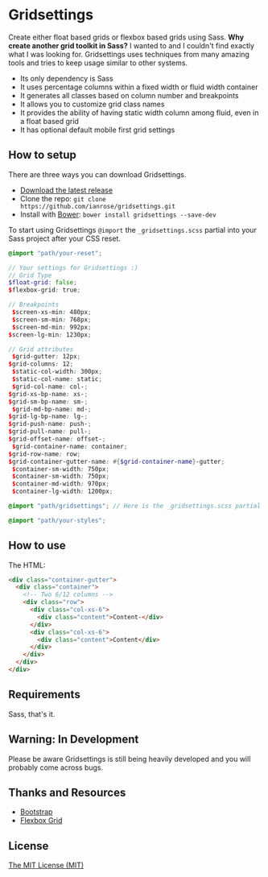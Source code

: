 Gridsettings
============

Create either float based grids or flexbox based grids using Sass. **Why create another grid toolkit in Sass?** I wanted to and I couldn't find exactly what I was looking for. Gridsettings uses techniques from many amazing tools and tries to keep usage similar to other systems.

 * Its only dependency is Sass
 * It uses percentage columns within a fixed width or fluid width container
 * It generates all classes based on column number and breakpoints
 * It allows you to customize grid class names
 * It provides the ability of having static width column among fluid, even in a float based grid
 * It has optional default mobile first grid settings

## How to setup

There are three ways you can download Gridsettings.

* [Download the latest release](https://github.com/ianrose/gridsettings/releases/latest)
* Clone the repo: `git clone https://github.com/ianrose/gridsettings.git`
* Install with [Bower](http://bower.io/): `bower install gridsettings --save-dev`

To start using Gridsettings `@import` the `_gridsettings.scss` partial into your Sass project after your CSS reset.

```scss
@import "path/your-reset";

// Your settings for Gridsettings :)
// Grid Type 
$float-grid: false; 
$flexbox-grid: true; 

// Breakpoints
 $screen-xs-min: 480px;
 $screen-sm-min: 768px;
 $screen-md-min: 992px; 
$screen-lg-min: 1230px;  

// Grid attributes
 $grid-gutter: 12px; 
$grid-columns: 12;
 $static-col-width: 300px;
 $static-col-name: static;
 $grid-col-name: col-; 
$grid-xs-bp-name: xs-; 
$grid-sm-bp-name: sm-;
 $grid-md-bp-name: md-; 
$grid-lg-bp-name: lg-; 
$grid-push-name: push-; 
$grid-pull-name: pull-; 
$grid-offset-name: offset-;
 $grid-container-name: container; 
$grid-row-name: row; 
$grid-container-gutter-name: #{$grid-container-name}-gutter;
 $container-sm-width: 750px;
 $container-sm-width: 750px;
 $container-md-width: 970px;
 $container-lg-width: 1200px;

@import "path/gridsettings"; // Here is the _gridsettings.scss partial

@import "path/your-styles";
```

## How to use

The HTML:

```html
<div class="container-gutter">
  <div class="container">
    <!-- Two 6/12 columns -->
    <div class="row"> 
      <div class="col-xs-6"> 
        <div class="content">Content-</div>
      </div>
      <div class="col-xs-6"> 
        <div class="content">Content</div>
      </div>
    </div>
  </div>
</div>
```

## Requirements

Sass, that's it.

## Warning: In Development

Please be aware Gridsettings is still being heavily developed and you will probably come across bugs.

## Thanks and Resources

* [Bootstrap](https://github.com/twbs/bootstrap-sass)
* [Flexbox Grid](https://github.com/kristoferjoseph/flexboxgrid)

## License

[The MIT License (MIT)](https://github.com/ianrose/gridsettings/blob/master/LICENSE)
